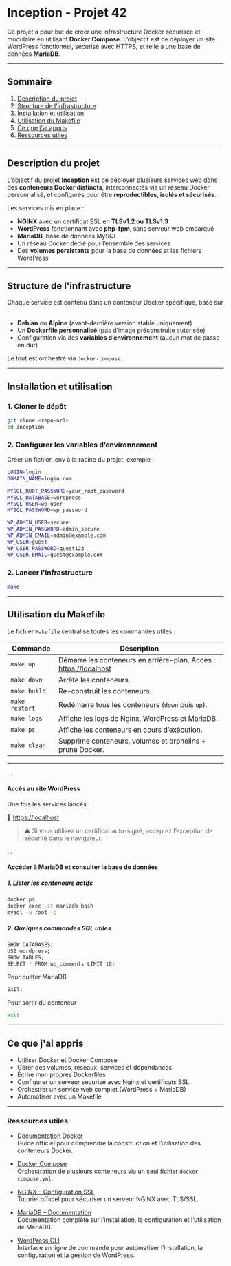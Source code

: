 # Inception - Projet 42

Ce projet a pour but de créer une infrastructure Docker sécurisée et modulaire en utilisant **Docker Compose**. L’objectif est de déployer un site WordPress fonctionnel, sécurisé avec HTTPS, et relié à une base de données **MariaDB**.

---

## Sommaire

1. [Description du projet](#description-du-projet)
2. [Structure de l'infrastructure](#structure-de-linfrastructure)
3. [Installation et utilisation](#installation-et-utilisation)
4. [Utilisation du Makefile](#Utilisation-du-Makefile)
4. [Ce que j'ai appris](#Ce-que-jai-appris)
6. [Ressources utiles](#ressources-utiles)
---

## Description du projet

L’objectif du projet **Inception** est de déployer plusieurs services web dans des **conteneurs Docker distincts**, interconnectés via un réseau Docker personnalisé, et configurés pour être **reproductibles, isolés et sécurisés**.

Les services mis en place :

- **NGINX** avec un certificat SSL en **TLSv1.2 ou TLSv1.3**
- **WordPress** fonctionnant avec **php-fpm**, sans serveur web embarqué
- **MariaDB**, base de données MySQL
- Un réseau Docker dédié pour l’ensemble des services
- Des **volumes persistants** pour la base de données et les fichiers WordPress

---

## Structure de l'infrastructure

Chaque service est contenu dans un conteneur Docker spécifique, basé sur :

- **Debian** ou **Alpine** (avant-dernière version stable uniquement)
- Un **Dockerfile personnalisé** (pas d’image préconstruite autorisée)
- Configuration via des **variables d’environnement** (aucun mot de passe en dur)

Le tout est orchestré via `docker-compose`.

---

## Installation et utilisation

### 1. Cloner le dépôt

```bash
git clone <repo-url>
cd inception
```

### 2. Configurer les variables d’environnement

Créer un fichier .env à la racine du projet.
exemple :
```bash
LOGIN=login
DOMAIN_NAME=login.com

MYSQL_ROOT_PASSWORD=your_root_password
MYSQL_DATABASE=wordpress
MYSQL_USER=wp_user
MYSQL_PASSWORD=wp_password

WP_ADMIN_USER=secure
WP_ADMIN_PASSWORD=admin_secure
WP_ADMIN_EMAIL=admin@example.com
WP_USER=guest
WP_USER_PASSWORD=guest123
WP_USER_EMAIL=guest@example.com

```

### 2. Lancer l'infrastructure

```bash
make
```
---

## Utilisation du Makefile

Le fichier `Makefile` centralise toutes les commandes utiles :

| Commande         | Description |
|------------------|-------------|
| `make up`        | Démarre les conteneurs en arrière-plan. Accès : [https://localhost](https://localhost) |
| `make down`      | Arrête les conteneurs. |
| `make build`     | Re-construit les conteneurs. |
| `make restart`   | Redémarre tous les conteneurs (`down` puis `up`). |
| `make logs`      | Affiche les logs de Nginx, WordPress et MariaDB. |
| `make ps`        | Affiche les conteneurs en cours d’exécution. |
| `make clean`     | Supprime conteneurs, volumes et orphelins + prune Docker. |

---
...
#### Accès au site WordPress

Une fois les services lancés :

🔗 [https://localhost](https://localhost)

> ⚠️ Si vous utilisez un certificat auto-signé, acceptez l’exception de sécurité dans le navigateur.

...

#### Accéder à MariaDB et consulter la base de données

##### 1. Lister les conteneurs actifs

```bash
docker ps
docker exec -it mariadb bash
mysql -u root -p
```

##### 2. Quelques commandes SQL utiles

```bash
SHOW DATABASES;
USE wordpress;
SHOW TABLES;
SELECT * FROM wp_comments LIMIT 10;
```

Pour quitter MariaDB

```bash
EXIT;
```

Pour sortir du conteneur

```bash
exit
```
---

## Ce que j'ai appris

- Utiliser Docker et Docker Compose  
- Gérer des volumes, réseaux, services et dépendances  
- Écrire mon propres Dockerfiles  
- Configurer un serveur sécurisé avec Nginx et certificats SSL  
- Orchestrer un service web complet (WordPress + MariaDB)  
- Automatiser avec un Makefile  

---

### Ressources utiles

- [Documentation Docker](https://docs.docker.com/)  
  Guide officiel pour comprendre la construction et l’utilisation des conteneurs Docker.

- [Docker Compose](https://docs.docker.com/compose/)  
  Orchestration de plusieurs conteneurs via un seul fichier `docker-compose.yml`.

- [NGINX – Configuration SSL](https://nginx.org/en/docs/http/configuring_https_servers.html)  
  Tutoriel officiel pour sécuriser un serveur NGINX avec TLS/SSL.

- [MariaDB – Documentation](https://mariadb.com/docs/)  
  Documentation complète sur l’installation, la configuration et l’utilisation de MariaDB.

- [WordPress CLI](https://developer.wordpress.org/cli/)  
  Interface en ligne de commande pour automatiser l’installation, la configuration et la gestion de WordPress.

